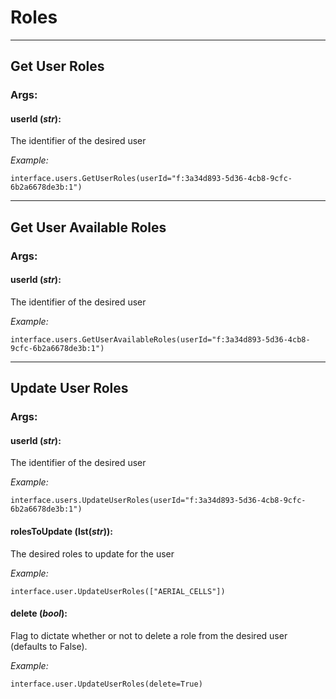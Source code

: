 # Roles

----

## Get User Roles

### **Args:**

#### userId (*str*):

  The identifier of the desired user
  
  *Example:*
  
	interface.users.GetUserRoles(userId="f:3a34d893-5d36-4cb8-9cfc-6b2a6678de3b:1")

----

## Get User Available Roles

### **Args:**

#### userId (*str*):

  The identifier of the desired user
  
  *Example:*
  
	interface.users.GetUserAvailableRoles(userId="f:3a34d893-5d36-4cb8-9cfc-6b2a6678de3b:1")

----

## Update User Roles

### **Args:**

#### userId (*str*):

  The identifier of the desired user
  
  *Example:*
  
	interface.users.UpdateUserRoles(userId="f:3a34d893-5d36-4cb8-9cfc-6b2a6678de3b:1")

#### rolesToUpdate (lst(*str*)):

  The desired roles to update for the user
  
  *Example:*
  
	interface.user.UpdateUserRoles(["AERIAL_CELLS"])

#### delete (*bool*):

  Flag to dictate whether or not to delete a role from the desired user (defaults to False).
  
  *Example:*
  
	interface.user.UpdateUserRoles(delete=True)
